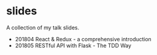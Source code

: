 # slides
A collection of my talk slides.

- 201804 React & Redux - a comprehensive introduction
- 201805 RESTful API with Flask - The TDD Way
